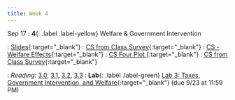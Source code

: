 ```yaml
---
title: Week 4
---
```


Sep 17
: **4**{: .label .label-yellow} Welfare & Government Intervention


: [Slides](https://docs.google.com/presentation/d/1zsTTMWAruOwphas4j2QYcWYGmvZqm5N8z-afNedYWSw/edit?usp=sharing){:target="_blank"} 
: [CS from Class Survey](https://datahub.berkeley.edu/hub/user-redirect/git-pull?repo=https%3A%2F%2Fgithub.com%2Fdata-88e%2Ffa25-student&branch=main&urlpath=lab%2Ftree%2Ffa25-student%2Flec%2Flec04%2Flec04-CSfromSurvey.ipynb){:target="_blank"}
: [CS - Welfare Effects](https://datahub.berkeley.edu/hub/user-redirect/git-pull?repo=https%3A%2F%2Fgithub.com%2Fdata-88e%2Ffa25-student&branch=main&urlpath=lab%2Ftree%2Ffa25-student%2Flec%2Flec04%2Flec04-CSfromSurvey.ipynb){:target="_blank"}
: [CS Four Plot ](https://datahub.berkeley.edu/hub/user-redirect/git-pull?repo=https%3A%2F%2Fgithub.com%2Fdata-88e%2Ffa25-student&branch=main&urlpath=lab%2Ftree%2Ffa25-student%2Flec%2Flec04%2Flec04-CSfromSurvey.ipynb){:target="_blank"}
: [CS from Class Survey](){:target="_blank"}


: *Reading*: [3.0](https://data-88e.github.io/textbook/content/03-public/index.html), [3.1](https://data-88e.github.io/textbook/content/03-public/taxes-subsidies.html), [3.2](https://data-88e.github.io/textbook/content/03-public/surplus.html), [3.3](https://data-88e.github.io/textbook/content/03-public/govt-intervention.html)
: **Lab**{: .label .label-green} [Lab 3: Taxes, Government Intervention, and Welfare](https://datahub.berkeley.edu/hub/user-redirect/git-pull?repo=https%3A%2F%2Fgithub.com%2Fdata-88e%2Ffa25-student&branch=main&urlpath=lab%2Ftree%2Ffa25-student%2Flab%2Flab03%2Flab03.ipynb/){:target="_blank"} (due 9/23 at 11:59 PM)